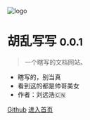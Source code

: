 <!-- _coverpage.md 封面-->

![logo](_media/fengmian002.jpg)

# 胡乱写写 <small>0.0.1</small>

> 一个瞎写的文档网站。

- 瞎写的，别当真
- 看到这的都是帅哥美女
- 作者：刘远浩:cn:
  
<!--[Gitee](https://gitee.com/lyhdb/liuyuanhao2024/)-->

[Github](https://github.com/DBCHN/docsify_web.git/)
[进入首页](HOME.md)



<!-- 背景图片 -->
<!--![](_media/fengmian001.jpg)-->

<!-- 背景色 -->
<!--![color](#f0f0f0)-->
